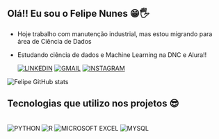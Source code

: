 ## Olá!! Eu sou o Felipe Nunes 😁🖐

- Hoje trabalho com manutenção industrial, mas estou migrando para área de Ciência de Dados
- Estudando ciência de dados e Machine Learning na DNC e Alura!!

  [![LINKEDIN](https://img.shields.io/badge/LinkedIn-0077B5?style=for-the-badge&logo=linkedin&logoColor=white)](https://www.linkedin.com/in/felipe-nunes-b3a3061b6/)  [![GMAIL](https://img.shields.io/badge/Gmail-D14836?style=for-the-badge&logo=gmail&logoColor=white)](https://mail.google.com/mail/u/0/#inbox)                            [![INSTAGRAM](https://img.shields.io/badge/Instagram-E4405F?style=for-the-badge&logo=instagram&logoColor=white)](https://www.instagram.com/fehlipera_scx/)

 ![Felipe GitHub stats](https://github-readme-stats.vercel.app/api?username=FelipeNunesReis&show_icons=true&theme=yeblu
)

## Tecnologias que utilizo nos projetos 😎
<div Style = 'display: inline_block'><br/>
  <img align ='center' alt='PYTHON' src='https://img.shields.io/badge/Python-3776AB?style=for-the-badge&logo=python&logoColor=white'>
  <img align ='center' alt='R' src='https://img.shields.io/badge/R-276DC3?style=for-the-badge&logo=r&logoColor=white'>
  <img align ='center' alt='MICROSOFT EXCEL' src='https://img.shields.io/badge/Microsoft_Excel-217346?style=for-the-badge&logo=microsoft-excel&logoColor=white'>
  <img align ='center' alt='MYSQL' src='https://img.shields.io/badge/MySQL-00000F?style=for-the-badge&logo=mysql&logoColor=white'>
<div>
  
